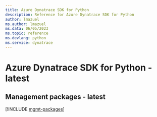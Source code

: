 ```yaml
---
title: Azure Dynatrace SDK for Python
description: Reference for Azure Dynatrace SDK for Python
author: lmazuel
ms.author: lmazuel
ms.data: 06/05/2023
ms.topic: reference
ms.devlang: python
ms.service: dynatrace
---
```

# Azure Dynatrace SDK for Python - latest

## Management packages - latest
[!INCLUDE [mgmt-packages](dynatrace-mgmt-index.md)]